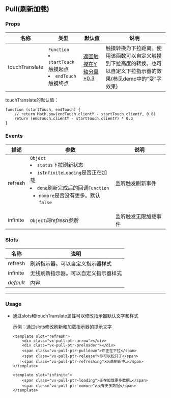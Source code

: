 Pull(刷新加载)
-
### <a name="props">Props</a>
|名称|类型|默认值|说明|
|---|---|---|---|
|touchTranslate|`Function`<li>`startTouch`触摸起点<li>`endTouch`触摸终点|[返回触摸在Y轴分量*0.3](#touchTranslate-default)|触摸转换为下拉距离。使用该函数可以自定义触摸到下拉高度的转换，也可以自定义下拉指示器的效果(参见demo中的“变”字效果)|

<a name="touchTranslate-default"></a>touchTranslate的默认值：

```
function (startTouch, endTouch) {
    // return Math.pow(endTouch.clientY - startTouch.clientY, 0.8)
    return (endTouch.clientY - startTouch.clientY) * 0.3
}
```

### <a name="events">Events</a>
|描述|参数|说明|
|---|---|---|
|refresh|`Object`<li>`status`下拉刷新状态<li>`isInfiniteLoading`是否正在加载<li>`done`刷新完成后的回调`Function`<ul><li>`nomore`是否没有更多。默认`false`|监听触发刷新事件|
|infinite|`Object`*同refresh参数*|监听触发无限加载事件|

### <a name="slots">Slots</a>
|名称|说明|
|---|---|
|refresh|刷新指示器。可以自定义指示器样式|
|infinite|无线刷新指示器。可以自定义指示器样式|
|*default*|内容|

***
### <a name="usage">Usage</a>
+ 通过slots和touchTranslate属性可以修改指示器默认文字和样式  
	
	示例：通过slots修改刷新和加载指示器的提示文字

 	```
    <template slot="refresh">
		<div class="vx-pull-ptr-arrow"></div>
		<div class="vx-pull-ptr-preloader"></div>
		<span class="vx-pull-ptr-pulldown">你正在下拉</span>
		<span class="vx-pull-ptr-release">你可以松开了</span>
		<span class="vx-pull-ptr-refreshing">玩命刷新中…</span>
	</template>
	```
	```
	<template slot="infinite">
	    <span class="vx-pull-ptr-loading">正在加载更多数据…</span>
	    <span class="vx-pull-ptr-nomore">没有更多数据</span>
	</template>
	```
